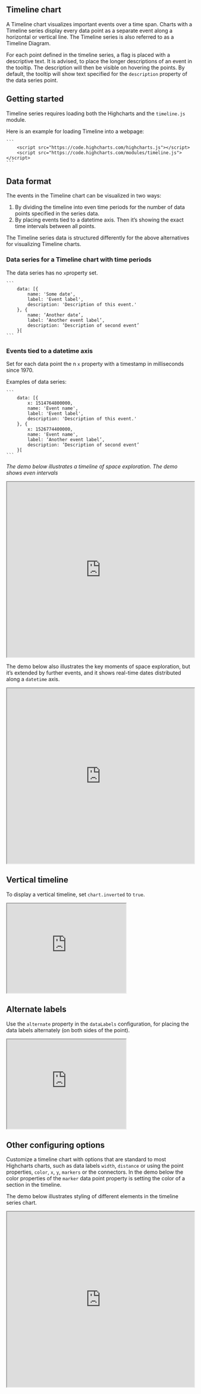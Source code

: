 Timeline chart
------------

A Timeline chart visualizes important events over a time span. Charts with a Timeline series display every data point as a separate event along a horizontal or vertical line. The Timeline series is also referred to as a Timeline Diagram.

For each point defined in the timeline series, a flag is placed with a descriptive text. It is advised, to place the longer descriptions of an event in the tooltip. The description will then be visible on hovering the points. By default, the tooltip will show text specified for the `description` property of the data series point.

Getting started
---------------

Timeline series requires loading both the Highcharts and the `timeline.js` module.

Here is an example for loading Timeline into a webpage:

    ```
        <script src="https://code.highcharts.com/highcharts.js"></script>
        <script src="https://code.highcharts.com/modules/timeline.js"></script>
    ```

Data format
-----------

The events in the Timeline chart can be visualized in two ways:

1.  By dividing the timeline into even time periods for the number of data points specified in the series data.
2.  By placing events tied to a datetime axis. Then it’s showing the exact time intervals between all points.

The Timeline series data is structured differently for the above alternatives for visualizing Timeline charts.

### Data series for a Timeline chart with time periods

The data series has no `x`property set.

    ```
        data: [{
            name: 'Some date',
            label: 'Event label',
            description: 'Description of this event.'
        }, {
            name: ‘Another date’,
            label: ‘Another event label’,
            description: ‘Description of second event’
        }[ 
    ```

### Events tied to a datetime axis

Set for each data point the n `x` property with a timestamp in milliseconds since 1970.

Examples of data series:

    ```
        data: [{
            x: 1514764800000,
            name: 'Event name',
            label: 'Event label',
            description: 'Description of this event.'
        }, {
            x: 1526774400000,
            name: 'Event name',
            label: ‘Another event label’,
            description: ‘Description of second event’
        }[
    ```

_The demo below illustrates a timeline of space exploration. The demo shows even intervals_

<iframe width="100%" height="470" src="https://www.highcharts.com/samples/embed/highcharts/series-timeline/connector-styles"></iframe>

The demo below also illustrates the key moments of space exploration, but it’s extended by further events, and it shows real-time dates distributed along a `datetime` axis.

<iframe width="100%" height="470" src="https://www.highcharts.com/samples/embed/highcharts/series-timeline/datetime-axis"></iframe>

Vertical timeline
-----------------

To display a vertical timeline, set `chart.inverted` to `true`.

<iframe width="320" height="240" src="https://www.highcharts.com/samples/embed/highcharts/series-timeline/inverted"></iframe>

Alternate labels
----------------

Use the `alternate` property in the `dataLabels` configuration, for placing the data labels alternately (on both sides of the point).

<iframe width="320" height="240" src="https://www.highcharts.com/samples/embed/highcharts/series-timeline/alternate-labels"></iframe>

Other configuring options
-------------------------

Customize a timeline chart with options that are standard to most Highcharts charts, such as data labels `width`, `distance` or using the point properties, `color`, `x`, `y`, `markers` or the connectors. In the demo below the color properties of the `marker` data point property is setting the color of a section in the timeline.

The demo below illustrates styling of different elements in the timeline series chart.

<iframe width="100%" height="470" src="https://jsfiddle.net/gvaartjes/7htbp82f/embedded/result"></iframe>
